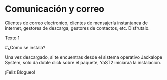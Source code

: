 ﻿# Comunicación y correo

Clientes de correo electronico, clientes de mensajería instantanea de internet, gestores de descarga, gestores de contactos, etc. 
Disfrutalo.

Texto 1

#¿Como se instala?

Una vez descargado, si te encuentras desde el sistema operativo Jackalope System, solo da doble click sobre el paquete, YaST2 iniciaraá la instalación.

¡Feliz Blogueo!

